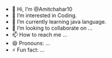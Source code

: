 - 👋 Hi, I’m @Amitchahar10
- 👀 I’m interested in Coding.
- 🌱 I’m currently learning  java language.
- 💞️ I’m looking to collaborate on ...
- 📫 How to reach me ...
- 😄 Pronouns: ...
- ⚡ Fun fact: ...

<!---
Amitchahar10/Amitchahar10 is a ✨ special ✨ repository because its `README.md` (this file) appears on your GitHub profile.
You can click the Preview link to take a look at your changes.
--->

